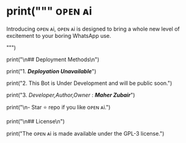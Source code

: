 print("""
ᴏᴘᴇɴ ᴀi
==========

Introducing ᴏᴘᴇɴ ᴀi, ᴏᴘᴇɴ ᴀi is designed to bring a whole new level of excitement to your boring WhatsApp use.

""")

print("\\n## Deployment Methods\\n")  

print("1. **_Deployation Unavailable_**")

print("2. This Bot is Under Development and will be public soon.") 

print("3. _Developer,Author,Owner_ : **_Maher Zubair_**")

print("\\n- Star ⭐ repo if you like ᴏᴘᴇɴ ᴀi.")  

print("\\n## License\\n")

print("The ᴏᴘᴇɴ ᴀi is made available under the GPL-3 license.")

